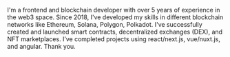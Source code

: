 I'm a frontend and blockchain developer with over 5 years of experience in the web3 space. 
Since 2018, I've developed my skills in different blockchain networks like Ethereum, Solana, Polygon, Polkadot. 
I've successfully created and launched smart contracts, decentralized exchanges (DEX), and NFT marketplaces. 
I’ve completed projects using react/next.js, vue/nuxt.js, and angular. 
Thank you.
